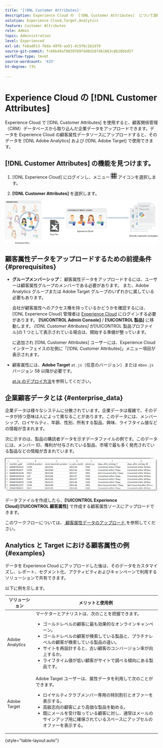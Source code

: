 ```yaml
---
title: '[!DNL Customer Attributes]'
description: Experience Cloud の  [!DNL Customer Attributes]  について説明します。Adobe Analytics と Adobe Target で使用する顧客属性データのアップロード方法について説明します。
solution: Experience Cloud,Target,Analytics
feature: Customer Attributes
role: Admin
topic: Administration
level: Experienced
exl-id: fe8ad013-76da-49f8-aa51-dc5f6c1b1d79
source-git-commit: fc60b49af0839769fdd8d18fd61863c8b28bbd57
workflow-type: tm+mt
source-wordcount: '433'
ht-degree: 73%

---
```


# Experience Cloud の [!DNL Customer Attributes]

Experience Cloud で [!DNL Customer Attributes] を使用すると、顧客関係管理（CRM）データベースから取り込んだ企業データをアップロードできます。データを Experience Cloud の顧客属性データソースにアップロードすると、そのデータを [!DNL Adobe Analytics] および [!DNL Adobe Target] で使用できます。

## [!DNL Customer Attributes] の機能を見つけます。

1. [!DNL Experience Cloud] にログインし、メニュー ![ メニュー ](assets/menu-icon.png) アイコンを選択します。

1. **[!DNL Customer Attributes]** を選択します。

![顧客属性の概要](assets/custom_reports.png)

## 顧客属性データをアップロードするための前提条件 {#prerequisites}

* **グループメンバーシップ：** 顧客属性データをアップロードするには、ユーザーは顧客属性グループのメンバーである必要があります。 また、Adobe Analytics グループまたは Adobe Target グループのいずれかに属している必要もあります。

  会社が顧客属性へのアクセス権を持っているかどうかを確認するには、[!DNL Experience Cloud] 管理者は [Experience Cloud](https://experience.adobe.com) にログインする必要があります。 **[!UICONTROL Admin Console]** / **[!UICONTROL 製品]** に移動します。 *[!DNL Customer Attributes]* が[!UICONTROL 製品プロファイル]の 1 つとして表示されている場合は、開始する準備が整っています。

  に追加され [!DNL Customer Attributes] ユーザーには、Experience Cloud インターフェイスの左側に「[!DNL Customer Attributes]」メニュー項目が表示されます。

* 顧客属性には、**Adobe Target** `at.js`（任意のバージョン）または `mbox.js` バージョン 58 以降が必要です。

  [at.js のデプロイ方法](https://experienceleague.adobe.com/docs/target-dev/developer/client-side/overview.html?lang=ja)を参照してください。

## 企業顧客データとは  {#enterprise_data}

企業データは様々なシステムに分散されています。企業データは複雑で、そのデータが持つ意味は人によって異なることがあります。このデータには、メンバーシップ、ロイヤルティ、年齢、性別、所有する製品、興味、ライフタイム値などの情報が含まれます。

次に示すのは、製品の購読者データを示すデータファイルの例です。このデータには、メンバー ID、権利が付与されている製品、市場で最も多く発売されている製品などの情報が含まれています。

![企業顧客データとは ](assets/01_crs_usecase.png)

データファイルを作成したら、**[!UICONTROL Experience Cloud]**/**[!UICONTROL 顧客属性]** で作成する顧客属性ソースにアップロードできます。

このワークフローについては、[ 顧客属性データのアップロード ](t-crs-usecase.md) を参照してください。

## Analytics と Target における顧客属性の例 {#examples}

データを Experience Cloud にアップロードした後は、そのデータをカスタマイズし、レポート、セグメント化、アクティビティおよびキャンペーンで利用するソリューションで共有できます。

以下に例を示します。

| ソリューション | メリットと使用例 |
|--- |--- |
| Adobe Analytics | マーケターとアナリストは、次のことを把握できます。<ul><li>ゴールドレベルの顧客に最も効果的なオンラインキャンペーン。</li><li>ゴールドレベルの顧客が検索している製品と、プラチナレベルの顧客が検索している製品の違い。</li><li>サイトを再設計すると、古い顧客のコンバージョン率が向上するか。</li><li>ライフタイム値が低い顧客がサイトで調べる傾向にある製品です。</li></ul> |
| Adobe Target | Adobe Target ユーザーは、属性データを利用して次のことができます。<ul><li>ロイヤルティクラブメンバー専用の特別割引とオファーを表示する。</li><li>高級志向の顧客により高価な製品を勧める。</li><li>既にメールを受け取っている顧客に対し、通常はメールのサインアップ用に確保されているスペースにアップセルのオファーを表示する。</li></ul> |

{style="table-layout:auto"}
